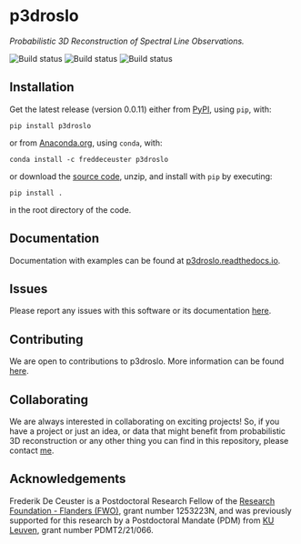 # p3droslo

_Probabilistic 3D Reconstruction of Spectral Line Observations._


![Build status](https://github.com/Magritte-code/p3droslo/actions/workflows/build-and-test.yaml/badge.svg)
![Build status](https://github.com/Magritte-code/p3droslo/actions/workflows/upload-to-pypi.yaml/badge.svg)
![Build status](https://github.com/Magritte-code/p3droslo/actions/workflows/upload-to-anaconda.yaml/badge.svg)


## Installation

Get the latest release (version 0.0.11) either from [PyPI](https://pypi.org/project/p3droslo/), using `pip`, with:
```
pip install p3droslo
```
or from [Anaconda.org](https://anaconda.org/FredDeCeuster/p3droslo), using `conda`, with:
```
conda install -c freddeceuster p3droslo 
```
or download the [source code](https://github.com/Magritte-code/p3droslo/archive/refs/heads/main.zip), unzip, and install with `pip` by executing:
```
pip install .
```
in the root directory of the code.


## Documentation

Documentation with examples can be found at [p3droslo.readthedocs.io](https://p3droslo.readthedocs.io/en/latest/).


## Issues

Please report any issues with this software or its documentation [here](https://github.com/Magritte-code/p3droslo/issues).


## Contributing

We are open to contributions to p3droslo. More information can be found [here](https://github.com/Magritte-code/p3droslo/blob/main/CONTRIBUTING.md).


## Collaborating

We are always interested in collaborating on exciting projects! So, if you have a project or just an idea, or data that might benefit from probabilistic 3D reconstruction or any other thing you can find in this repository, please contact [me](https://freddeceuster.github.io).


## Acknowledgements

Frederik De Ceuster is a Postdoctoral Research Fellow of the [Research Foundation - Flanders (FWO)](https://www.fwo.be/en/), grant number 1253223N, and was previously supported for this research by a Postdoctoral Mandate (PDM) from [KU Leuven](https://www.kuleuven.be/english/kuleuven/index.html), grant number PDMT2/21/066.